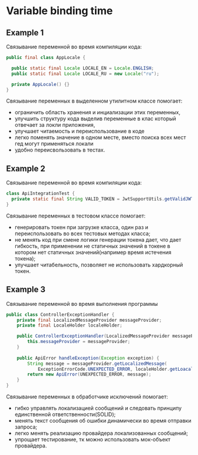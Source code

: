 # Variable binding time

## Example 1
Cвязывание переменной во время компиляции кода:
```java
public final class AppLocale {

  public static final Locale LOCALE_EN = Locale.ENGLISH;
  public static final Locale LOCALE_RU = new Locale("ru");

  private AppLocale() {}
}
```
Связывание переменных в выделенном утилитном классе помогает: 
- ограничить область хранения и инциализации этих переменных, 
- улучшить структуру кода выделив переменные в клас который отвечает за локли приложения,
- улучшает читаемость и переиспользование в коде
- легко поменять значение в одном месте, вместо поиска всех мест гед могут применяться локали
- удобно переисвользовать в тестах.

## Example 2
Cвязывание переменной во время компиляции кода:
```java
class ApiIntegrationTest {
  private static final String VALID_TOKEN = JwtSupportUtils.getValidJWT();
}
```
Связывание переменных в тестовом классе помогает:
- генерировать токен при загрузке класса, один раз и переиспользовать во всех тестовых методах класса;
- не менять код при смене логики генерации токена дает, что дает гибкость, 
при применении не статичных значений в токене в котором нет статичных значений(например время истечения токена);
- улучшает читабельность, позволяет не использовать хардкорный токен.


## Example 3
Cвязывание переменной во время выполнения программы
```java
public class ControllerExceptionHandler {
    private final LocalizedMessageProvider messageProvider;
    private final LocaleHolder localeHolder;

    public ControllerExceptionHandler(LocalizedMessageProvider messageProvider) {
        this.messageProvider = messageProvider;
    }
    
    public ApiError handleException(Exception exception) {
        String message = messageProvider.getLocalizedMessage(
            ExceptionErrorCode.UNEXPECTED_ERROR, localeHolder.getLoacale());
        return new ApiError(UNEXPECTED_ERROR, message);
    }
}
```
Связывание переменных в обработчике исключений помогает:
- гибко управлять локализацией сообщений и следовать принципу единственной ответственности(SOLID);
- менять текст сообщения об ошибки динамически во время отправки запроса;
- легко менять реализацию провайдера локализованных сообщений;
- упрощает тестирование, тк можно использовать мок-объект провайдера.
